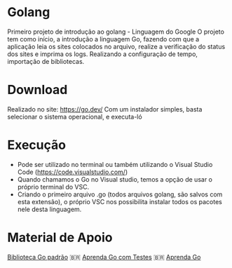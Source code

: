 # Golang
Primeiro projeto de introdução ao golang - Linguagem  do Google
O projeto tem como início, a introdução a linguagem Go, fazendo com que a aplicação leia os sites colocados no arquivo, realize a verificação do status dos sites e imprima os logs. Realizando a configuração de tempo, importação de bibliotecas. 

#  Download
Realizado no site: https://go.dev/ 
Com um instalador simples, basta selecionar o  sistema operacional, e executa-ló

#  Execução
- Pode ser utilizado no terminal ou também utilizando o Visual  Studio Code (https://code.visualstudio.com/)
- Quando chamamos o Go no Visual studio, temos a opção de usar o próprio terminal do VSC.
- Criando o primeiro arquivo .go (todos arquivos golang, são salvos com esta extensão), o próprio VSC nos possibilita instalar todos os pacotes nele desta linguagem.


# Material de Apoio
[Biblioteca Go padrão](https://pkg.go.dev/std)
:brazil: [Aprenda Go com Testes](https://larien.gitbook.io/aprenda-go-com-testes/primeiros-passos-com-go/maps)
:brazil: [Aprenda Go](https://www.youtube.com/playlist?list=PLCKpcjBB_VlBsxJ9IseNxFllf-UFEXOdg)
